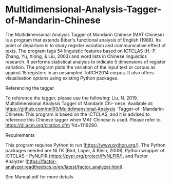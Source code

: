 # Multidimensional-Analysis-Tagger-of-Mandarin-Chinese

The Multidimensional Analysis Tagger of Mandarin Chinese (MAT Chinese) is a program that extends Biber's functional analysis of English (1988). Its point of departure is to study register variation and communicative effect of texts. The program tags 54 linguistic features based on ICTCLAS (H.-P. Zhang, Yu, Xiong, & Liu, 2003) and word lists in Chinese linguistics research. It performs statistical analysis to indicate 5 dimensions of register variation. The program plots the variation of the input text or corpus as against 15 registers in an unsampled ToRCH2014 corpus. It also offers visualisation options using existing Python packages.

Referencing the tagger

To reference the tagger, please use the following:
Liu, N. 2019. Multidimensional Analysis Tagger of Mandarin Chi- nese. Available at: https://github.com/nnl93/Multidimensional-Analysis -Tagger-of -Mandarin-Chinese.
This program is based on the ICTCLAS, and it is advised to reference this Chinese tagger when MAT Chinese is used. Please refer to https://dl.acm.org/citation.cfm ?id=1119280.

Requirements 

This program requires Python to run (https://www.python.org/). The Python packages needed are NLTK (Bird, Loper, & Klein, 2009), Python wrapper of ICTCLAS – PyNLPIR (https://pypi.org/project/PyNLPIR/), and Factor Analyzer (https://factor-analyzer.readthedocs.io/en/latest/factor_analyzer.html).

See Manual.pdf for more details
